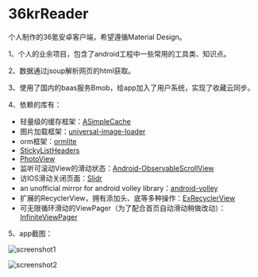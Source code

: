 36krReader
======

个人制作的36氪安卓客户端，希望遵循Material Design。

1、个人的业余项目，包含了android工程中一些常用的工具类、知识点。

2、数据通过jsoup解析网页的html获取。

3、使用了国内的baas服务Bmob，给app加入了用户系统，实现了收藏云同步。

4、依赖的库有：

- 轻量级的缓存框架：[ASimpleCache](https://github.com/yangfuhai/ASimpleCache "")
- 图片加载框架：[universal-image-loader](https://github.com/nostra13/Android-Universal-Image-Loader "")
- orm框架：[ormlite](https://github.com/j256/ormlite-android "")
- [StickyListHeaders](https://github.com/emilsjolander/StickyListHeaders "")
- [PhotoView](https://github.com/chrisbanes/PhotoView "")
- 监听可滚动View的滑动状态：[Android-ObservableScrollView](https://github.com/ksoichiro/Android-ObservableScrollView "")
- 访IOS滑动关闭页面：[Slidr](https://github.com/r0adkll/Slidr "")
- an unofficial mirror for android volley library：[android-volley](https://github.com/mcxiaoke/android-volley "")
- 扩展的RecyclerView，拥有添加头、底等多种操作：[ExRecyclerView](https://github.com/tianzhijiexian/ExRecyclerView "")
- 可无限循环滑动的ViewPager（为了配合首页自动滑动稍做改动）：[InfiniteViewPager](https://github.com/antonyt/InfiniteViewPager "")

5、app截图：

![screenshot1](https://raw.githubusercontent.com/kinneyyan/36krReader/master/Screenshots/Screenshot_2015-07-02-17-43-45.png "")

![screenshot2](https://github.com/kinneyyan/36krReader/raw/master/Screenshots/Screenshot_2015-03-29-21-07-15.png "")
